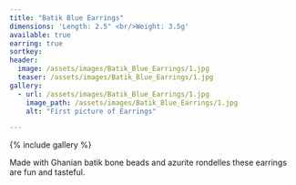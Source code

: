 ```yaml
---
title: "Batik Blue Earrings"
dimensions: 'Length: 2.5" <br/>Weight: 3.5g'
available: true
earring: true
sortkey: 
header:
  image: /assets/images/Batik_Blue_Earrings/1.jpg
  teaser: /assets/images/Batik_Blue_Earrings/1.jpg
gallery:
  - url: /assets/images/Batik_Blue_Earrings/1.jpg
    image_path: /assets/images/Batik_Blue_Earrings/1.jpg
    alt: "First picture of Earrings"

---
```



{% include gallery %}

Made with Ghanian batik bone beads and azurite rondelles these earrings are fun and tasteful.